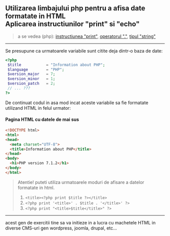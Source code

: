 ## Utilizarea limbajului php pentru a afisa date formatate in HTML <br> Aplicarea instructiunilor "print" si "echo"
> a se vedea (php):
[instructiunea "print"](http://php.net/manual/ro/function.print.php),
[operatorul "."](http://php.net/manual/ro/language.operators.string.php),
[tipul "string"](http://php.net/manual/ro/language.types.string.php)

---
Se presupune ca urmatoarele variabile sunt citite deja dintr-o baza de date:
```php
<?php
 $title           = "Information about PHP";
 $language        = "PHP";  
 $version_major   = 7;
 $version_minor   = 1;
 $version_patch   = 2;
 // ... ???
?>
```
De continuat codul in asa mod incat aceste variabile sa fie formatate utilizand HTML in felul urmator:
#### Pagina HTML cu datele de mai sus
```html
<!DOCTYPE html>
<html>
<head>
  <meta charset="UTF-8">
  <title>Information about PHP</title>
</head>
<body>
  <h1>PHP version 7.1.2</h1>
</body>
</html>
```
> Atentie! puteti utiliza urmatoarele moduri de afisare a datelor formatate in html.
> 1. ```<title><?php print $title ?></title>```
> 2. ```<?php print '<title>' . $title . '</title>' ?>```
> 3. ```<?php print "<title>$title</title>" ?>```

---
acest gen de exercitii tine sa va initieze in a lucra cu machetele HTML in diverse CMS-uri gen
wordpress, joomla, drupal, etc...
